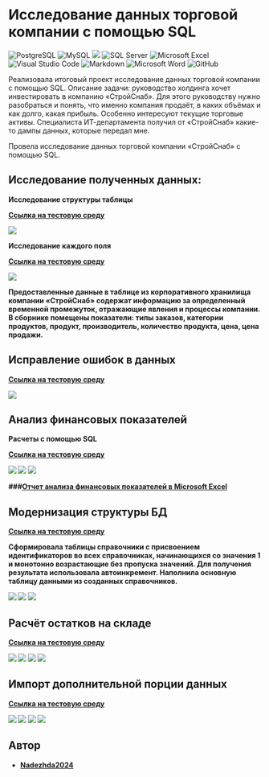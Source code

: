 # Исследование данных торговой компании с помощью SQL

![PostgreSQL](https://img.shields.io/badge/PostgreSQL-316192?style=for-the-badge&logo=postgresql&logoColor=white)
![MySQL](https://img.shields.io/badge/mysql-4479A1.svg?style=for-the-badge&logo=mysql&logoColor=white)
![](https://img.shields.io/badge/SQLite-07405E?style=for-the-badge&logo=sqlite&logoColor=white)
![SQL Server](https://img.shields.io/badge/Microsoft_SQL_Server-CC2927?style=for-the-badge&logo=microsoft-sql-server&logoColor=white)
![Microsoft Excel](https://img.shields.io/badge/Microsoft_Excel-217346?style=for-the-badge&logo=microsoft-excel&logoColor=white)
![Visual Studio Code](https://img.shields.io/badge/Visual%20Studio%20Code-0078d7.svg?style=for-the-badge&logo=visual-studio-code&logoColor=white)
![Markdown](https://img.shields.io/badge/markdown-%23000000.svg?style=for-the-badge&logo=markdown&logoColor=white)
![Microsoft Word](https://img.shields.io/badge/Microsoft_Word-2B579A?style=for-the-badge&logo=microsoft-word&logoColor=white)
![GitHub](https://img.shields.io/badge/github-%23121011.svg?style=for-the-badge&logo=github&logoColor=white)

Реализовала итоговый проект исследование данных торговой компании с помощью SQL. 
Описание задачи: руководство холдинга хочет инвестировать в компанию «СтройСнаб». Для этого руководству нужно разобраться и понять, что именно компания продаёт, в каких объёмах и как долго, какая прибыль. Особенно интересуют текущие торговые активы.
Специалиста ИТ-департамента получил от «СтройСнаб» какие-то дампы данных,  которые передал мне.

Провела исследование данных торговой компании «СтройСнаб» с помощью SQL.

## Исследование полученных данных:

**Исследование структуры таблицы** 

<b>[Ссылка на тестовую среду](https://dbfiddle.uk/4D1pk94-?hide=2)

![](https://github.com/Nadezhda2024/Rresearch-of-the-trading-company-s-data-using-SQL/blob/main/EXEC%20sp_help.png)


**Исследование каждого поля**

<b>[Ссылка на тестовую среду](https://dbfiddle.uk/utQRs-A9)

![](https://github.com/Nadezhda2024/Rresearch-of-the-trading-company-s-data-using-SQL/blob/main/SELECT%2C%20FROM%2C%20COUNT%2C%20MIN%2C%20MAX%2C%20AVG%2C%20DISTINCT.png)

Предоставленные данные в таблице из корпоративного хранилища компании «СтройСнаб» содержат информацию за определенный временной промежуток, отражающие явления и процессы компании. В сборнике помещены показатели: типы заказов, категории продуктов, продукт, производитель, количество продукта, цена, цена продажи.

## Исправление ошибок в данных

<b>[Ссылка на тестовую среду](https://dbfiddle.uk/Qf7w5pPZ)

![](https://github.com/Nadezhda2024/Rresearch-of-the-trading-company-s-data-using-SQL/blob/main/DELETE%2C%20UPDATE.png)

## Анализ финансовых показателей

**Расчеты с помощью SQL**

<b>[Ссылка на тестовую среду](https://dbfiddle.uk/Lxez5yfT)

![](https://github.com/Nadezhda2024/Rresearch-of-the-trading-company-s-data-using-SQL/blob/main/SUM%2C%20%20WHERE%2C%20GROUP%20BY%2C%20ORDER%20BY.png)
![](https://github.com/Nadezhda2024/Rresearch-of-the-trading-company-s-data-using-SQL/blob/main/SUM%2C%20ROUND%2C%20WHERE%2C%20CASE%2C%20GROUP%20BY%2C%20ORDER%20BY.png)
![](https://github.com/Nadezhda2024/Rresearch-of-the-trading-company-s-data-using-SQL/blob/main/SUM%2C%20ROUND%2C%20WHERE%2C%20CASE%2C%20GROUP%20BY%2C%20ORDER%20BY%201.png)

###[Отчет анализа финансовых показателей в Microsoft Excel](https://docs.google.com/spreadsheets/d/1wANTVPisHzI8eJYfHfKCbCEhtIpJqzB2/edit?usp=sharing&ouid=105723758090183599080&rtpof=true&sd=true)

## Модернизация структуры БД

<b>[Ссылка на тестовую среду](https://dbfiddle.uk/teV4PCrC)

Сформировала таблицы справочники с присвоением  идентификаторов во всех справочниках, начинающихся со значения 1 и монотонно возрастающие без пропуска значений. Для получения результата использовала автоинкремент. Наполнила основную таблицу данными из созданных справочников.

![](https://github.com/Nadezhda2024/Rresearch-of-the-trading-company-s-data-using-SQL/blob/main/CREATE%20TABLE%2C%20INSERT.png)
![](https://github.com/Nadezhda2024/Rresearch-of-the-trading-company-s-data-using-SQL/blob/main/CREATE%20TABLE%2C%20INSERT%2C%20IDENTITY.png)
![](https://github.com/Nadezhda2024/Rresearch-of-the-trading-company-s-data-using-SQL/blob/main/CREATE%20TABLE%2C%20INSERT%2C%20JOIN.png)

## Расчёт остатков на складе

<b>[Ссылка на тестовую среду](https://dbfiddle.uk/aBmaks_X)

![](https://github.com/Nadezhda2024/Rresearch-of-the-trading-company-s-data-using-SQL/blob/main/%D1%81%D0%BF%D1%80%D0%B0%D0%B2%D0%BE%D1%87%D0%BD%D0%B8%D0%BA%D0%B8%201.png)
![](https://github.com/Nadezhda2024/Rresearch-of-the-trading-company-s-data-using-SQL/blob/main/%D0%BE%D0%B1%D1%8A%D0%B5%D0%B4%D0%B8%D0%BD%D0%B5%D0%BD%D0%B8%D0%B5%20%D1%82%D0%B0%D0%B1%D0%BB%D0%B8%D1%86%201.png)
![](https://github.com/Nadezhda2024/Rresearch-of-the-trading-company-s-data-using-SQL/blob/main/%D1%80%D0%B0%D1%81%D1%87%D0%B5%D1%82%20%D0%BE%D1%81%D1%82%D0%B0%D1%82%D0%BA%D0%BE%D0%B2%20COALESCE%2C%20CASE.png)
![](https://github.com/Nadezhda2024/Rresearch-of-the-trading-company-s-data-using-SQL/blob/main/COALESCE%2C%20CASE.png)

## Импорт дополнительной порции данных

<b>[Ссылка на тестовую среду](https://dbfiddle.uk/FWXHaz0R)

![](https://github.com/Nadezhda2024/Rresearch-of-the-trading-company-s-data-using-SQL/blob/main/SUBSTRING%2C%20%20TRIM.png)
![](https://github.com/Nadezhda2024/Rresearch-of-the-trading-company-s-data-using-SQL/blob/main/%D0%BD%D0%BE%D0%B2%D0%B0%D1%8F%20%D1%82%D0%B0%D0%B1%D0%BB%D0%B8%D1%86%D0%B0.png)
![](https://github.com/Nadezhda2024/Rresearch-of-the-trading-company-s-data-using-SQL/blob/main/%D0%BF%D1%80%D0%BE%D0%B2%D0%B5%D1%80%D0%BA%D0%B0%20%D1%81%D0%BE%D0%BE%D1%82%D0%B2%D0%B5%D1%82%D1%81%D1%82%D0%B2%D0%B8%D1%8F%20%D1%81%D0%BF%D1%80%D0%B0%D0%B2%D0%BE%D1%87%D0%BD%D0%B8%D0%BA%D0%B0%D0%BC.png)
![](https://github.com/Nadezhda2024/Rresearch-of-the-trading-company-s-data-using-SQL/blob/main/%D0%BD%D0%B0%D0%BF%D0%BE%D0%BB%D0%BD%D0%B5%D0%BD%D0%B8%D0%B5%20%D0%BD%D0%BE%D0%B2%D0%BE%D0%B9%20%D1%82%D0%B0%D0%B1%D0%BB%D0%B8%D1%86%D1%8B%20%D0%B4%D0%B0%D0%BD%D0%BD%D1%8B%D0%BC%D0%B8.png)

## Автор
- <b>[Nadezhda2024](https://github.com/Nadezhda2024)
